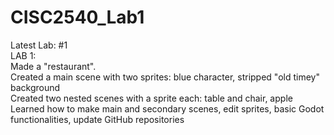 # CISC2540_Lab1
Latest Lab: #1\
LAB 1:\
Made a "restaurant".\
Created a main scene with two sprites: blue character, stripped "old timey" background\
Created two nested scenes with a sprite each: table and chair, apple\
Learned how to make main and secondary scenes, edit sprites, basic Godot functionalities, update GitHub repositories